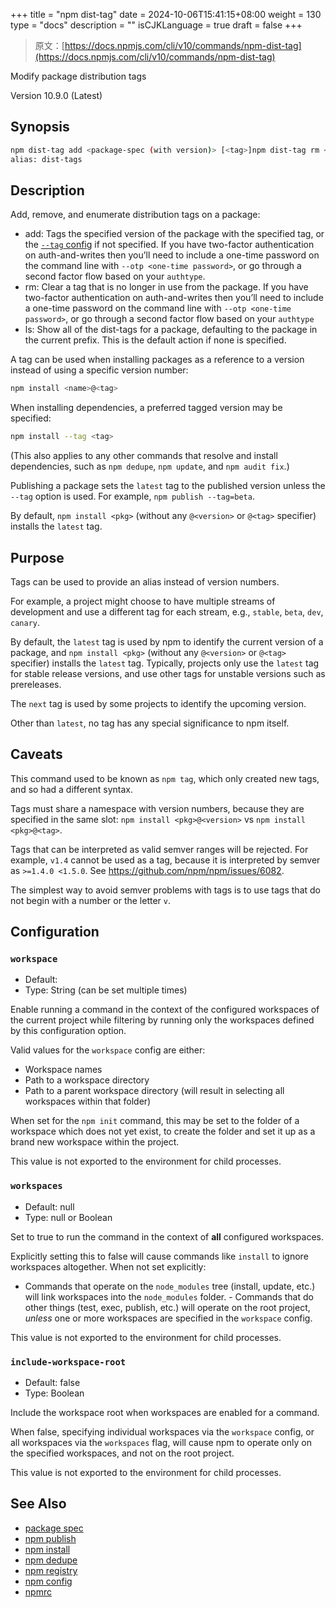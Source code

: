 +++
title = "npm dist-tag"
date = 2024-10-06T15:41:15+08:00
weight = 130
type = "docs"
description = ""
isCJKLanguage = true
draft = false
+++

> 原文：[https://docs.npmjs.com/cli/v10/commands/npm-dist-tag](https://docs.npmjs.com/cli/v10/commands/npm-dist-tag)

Modify package distribution tags



Version 10.9.0 (Latest)

## Synopsis



```bash
npm dist-tag add <package-spec (with version)> [<tag>]npm dist-tag rm <package-spec> <tag>npm dist-tag ls [<package-spec>]
alias: dist-tags
```

## Description

Add, remove, and enumerate distribution tags on a package:

- add: Tags the specified version of the package with the specified tag, or the [`--tag` config](https://docs.npmjs.com/cli/v10/using-npm/config#tag) if not specified. If you have two-factor authentication on auth-and-writes then you’ll need to include a one-time password on the command line with `--otp <one-time password>`, or go through a second factor flow based on your `authtype`.
- rm: Clear a tag that is no longer in use from the package. If you have two-factor authentication on auth-and-writes then you’ll need to include a one-time password on the command line with `--otp <one-time password>`, or go through a second factor flow based on your `authtype`
- ls: Show all of the dist-tags for a package, defaulting to the package in the current prefix. This is the default action if none is specified.

A tag can be used when installing packages as a reference to a version instead of using a specific version number:



```bash
npm install <name>@<tag>
```

When installing dependencies, a preferred tagged version may be specified:



```bash
npm install --tag <tag>
```

(This also applies to any other commands that resolve and install dependencies, such as `npm dedupe`, `npm update`, and `npm audit fix`.)

Publishing a package sets the `latest` tag to the published version unless the `--tag` option is used. For example, `npm publish --tag=beta`.

By default, `npm install <pkg>` (without any `@<version>` or `@<tag>` specifier) installs the `latest` tag.

## Purpose

Tags can be used to provide an alias instead of version numbers.

For example, a project might choose to have multiple streams of development and use a different tag for each stream, e.g., `stable`, `beta`, `dev`, `canary`.

By default, the `latest` tag is used by npm to identify the current version of a package, and `npm install <pkg>` (without any `@<version>` or `@<tag>` specifier) installs the `latest` tag. Typically, projects only use the `latest` tag for stable release versions, and use other tags for unstable versions such as prereleases.

The `next` tag is used by some projects to identify the upcoming version.

Other than `latest`, no tag has any special significance to npm itself.

## Caveats

This command used to be known as `npm tag`, which only created new tags, and so had a different syntax.

Tags must share a namespace with version numbers, because they are specified in the same slot: `npm install <pkg>@<version>` vs `npm install <pkg>@<tag>`.

Tags that can be interpreted as valid semver ranges will be rejected. For example, `v1.4` cannot be used as a tag, because it is interpreted by semver as `>=1.4.0 <1.5.0`. See https://github.com/npm/npm/issues/6082.

The simplest way to avoid semver problems with tags is to use tags that do not begin with a number or the letter `v`.

## Configuration

### `workspace`

- Default:
- Type: String (can be set multiple times)

Enable running a command in the context of the configured workspaces of the current project while filtering by running only the workspaces defined by this configuration option.

Valid values for the `workspace` config are either:

- Workspace names
- Path to a workspace directory
- Path to a parent workspace directory (will result in selecting all workspaces within that folder)

When set for the `npm init` command, this may be set to the folder of a workspace which does not yet exist, to create the folder and set it up as a brand new workspace within the project.

This value is not exported to the environment for child processes.

### `workspaces`

- Default: null
- Type: null or Boolean

Set to true to run the command in the context of **all** configured workspaces.

Explicitly setting this to false will cause commands like `install` to ignore workspaces altogether. When not set explicitly:

- Commands that operate on the `node_modules` tree (install, update, etc.) will link workspaces into the `node_modules` folder. - Commands that do other things (test, exec, publish, etc.) will operate on the root project, *unless* one or more workspaces are specified in the `workspace` config.

This value is not exported to the environment for child processes.

### `include-workspace-root`

- Default: false
- Type: Boolean

Include the workspace root when workspaces are enabled for a command.

When false, specifying individual workspaces via the `workspace` config, or all workspaces via the `workspaces` flag, will cause npm to operate only on the specified workspaces, and not on the root project.

This value is not exported to the environment for child processes.

## See Also

- [package spec](https://docs.npmjs.com/cli/v10/using-npm/package-spec)
- [npm publish](https://docs.npmjs.com/cli/v10/commands/npm-publish)
- [npm install](https://docs.npmjs.com/cli/v10/commands/npm-install)
- [npm dedupe](https://docs.npmjs.com/cli/v10/commands/npm-dedupe)
- [npm registry](https://docs.npmjs.com/cli/v10/using-npm/registry)
- [npm config](https://docs.npmjs.com/cli/v10/commands/npm-config)
- [npmrc](https://docs.npmjs.com/cli/v10/configuring-npm/npmrc)
